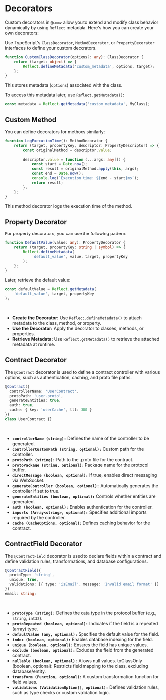 # Decorators

Custom decorators in ``@cmmv`` allow you to extend and modify class behavior dynamically by using ``Reflect`` metadata. Here's how you can create your own decorators:

Use TypeScript's ``ClassDecorator``, ``MethodDecorator``, or ``PropertyDecorator`` interfaces to define your custom decorators.

```typescript
function CustomClassDecorator(options?: any): ClassDecorator {
    return (target: object) => {
        Reflect.defineMetadata('custom_metadata', options, target);
    };
}
```

This stores metadata (``options``) associated with the class.

To access this metadata later, use ``Reflect.getMetadata()``:

```typescript
const metadata = Reflect.getMetadata('custom_metadata', MyClass);
```

## Custom Method

You can define decorators for methods similarly:

```typescript
function LogExecutionTime(): MethodDecorator {
    return (target, propertyKey, descriptor: PropertyDescriptor) => {
        const originalMethod = descriptor.value;
        
        descriptor.value = function (...args: any[]) {
            const start = Date.now();
            const result = originalMethod.apply(this, args);
            const end = Date.now();
            console.log(`Execution time: ${end - start}ms`);
            return result;
        };
    };
}
```

This method decorator logs the execution time of the method.

## Property Decorator

For property decorators, you can use the following pattern:

```typescript
function DefaultValue(value: any): PropertyDecorator {
    return (target, propertyKey: string | symbol) => {
        Reflect.defineMetadata(
            'default_value', value, target, propertyKey
        );
    };
}
```

Later, retrieve the default value:

```typescript
const defaultValue = Reflect.getMetadata(
    'default_value', target, propertyKey
);
```

<br/>

* **Create the Decorator:** Use ``Reflect.defineMetadata()`` to attach metadata to the class, method, or property.
* **Use the Decorator:** Apply the decorator to classes, methods, or properties.
* **Retrieve Metadata:** Use ``Reflect.getMetadata()`` to retrieve the attached metadata at runtime.

## Contract Decorator

The ``@Contract`` decorator is used to define a contract controller with various options, such as authentication, caching, and proto file paths.

```typescript
@Contract({
  controllerName: 'UserContract',
  protoPath: 'user.proto',
  generateEntities: true,
  auth: true,
  cache: { key: 'userCache', ttl: 300 }
})
class UserContract {}
```

<br/>

* **``controllerName (string):``** Defines the name of the controller to be generated.
* **``controllerCustomPath (string, optional):``** Custom path for the controller.
* **``protoPath (string):``** Path to the .proto file for the contract.
* **``protoPackage (string, optional):``** Package name for the protocol buffer.
* **``directMessage (boolean, optional):``** If true, enables direct messaging via WebSocket.
* **``generateController (boolean, optional):``** Automatically generates the controller if set to true.
* **``generateEntities (boolean, optional):``** Controls whether entities are generated.
* **``auth (boolean, optional):``** Enables authentication for the controller.
* **``imports (Array<string>, optional):``** Specifies additional imports required by the controller.
* **``cache (CacheOptions, optional):``** Defines caching behavior for the contract.

## ContractField Decorator

The ``@ContractField`` decorator is used to declare fields within a contract and define validation rules, transformations, and database configurations.

```typescript
@ContractField({
  protoType: 'string',
  unique: true,
  validations: [{ type: 'isEmail', message: 'Invalid email format' }]
})
email: string;
```

<br/>

* **``protoType (string):``** Defines the data type in the protocol buffer (e.g., ``string``, ``int32``).
* **``protoRepeated (boolean, optional):``** Indicates if the field is a repeated (array) type.
* **``defaultValue (any, optional):``** Specifies the default value for the field.
* **``index (boolean, optional):``** Enables database indexing for the field.
* **``unique (boolean, optional):``** Ensures the field has unique values.
* **``exclude (boolean, optional):``** Excludes the field from the generated contract.
* **``nullable (boolean, optional):``** Allows null values.
toClassOnly (boolean, optional): Restricts field mapping to the class, excluding database/entity.
* **``transform (Function, optional):``** A custom transformation function for field values.
* **``validations (ValidationOption[], optional):``** Defines validation rules, such as type checks or custom validation logic.

